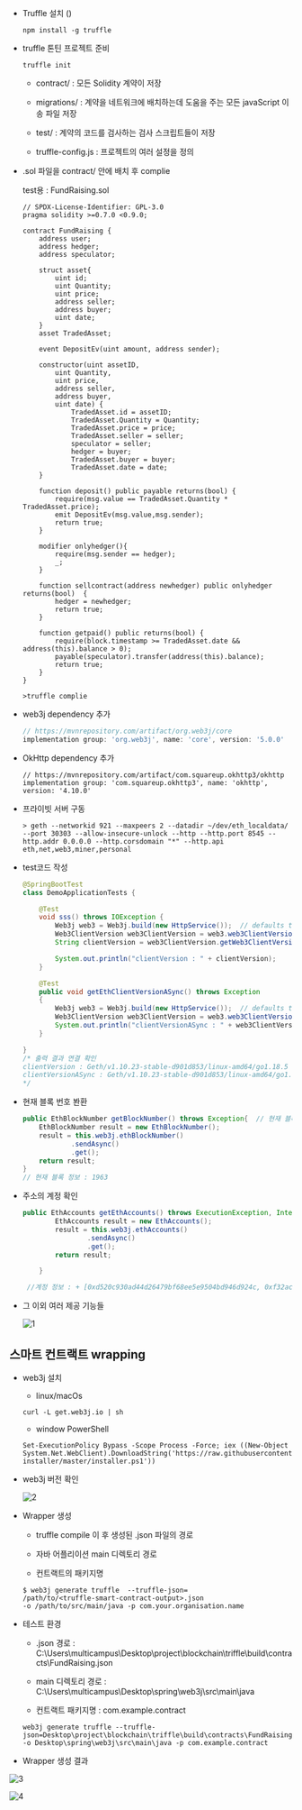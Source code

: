 * Truffle 설치 ()

  ```
  npm install -g truffle
  ```
* truffle 톤틴 프로젝트 준비
  ```
  truffle init
  ```

  * contract/ : 모든 Solidity 계약이 저장

  * migrations/ : 계약을 네트워크에 배치하는데 도움을 주는 모든 javaScript 이송 파일 저장

  * test/ : 계약의 코드를 검사하는 검사 스크립트들이 저장

  * truffle-config.js : 프로젝트의 여러 설정을 정의

* .sol 파일을 contract/ 안에 배치 후 complie

    test용 : FundRaising.sol
    ```
    // SPDX-License-Identifier: GPL-3.0
    pragma solidity >=0.7.0 <0.9.0;

    contract FundRaising {
        address user;
        address hedger;
        address speculator;

        struct asset{
            uint id;
            uint Quantity;
            uint price;
            address seller;
            address buyer;
            uint date;
        }
        asset TradedAsset;

        event DepositEv(uint amount, address sender);

        constructor(uint assetID,
            uint Quantity,
            uint price,
            address seller,
            address buyer,
            uint date) {
                TradedAsset.id = assetID;
                TradedAsset.Quantity = Quantity;
                TradedAsset.price = price;
                TradedAsset.seller = seller;
                speculator = seller;
                hedger = buyer;
                TradedAsset.buyer = buyer;
                TradedAsset.date = date;
        }

        function deposit() public payable returns(bool) {
            require(msg.value == TradedAsset.Quantity * TradedAsset.price);
            emit DepositEv(msg.value,msg.sender);
            return true;
        }

        modifier onlyhedger(){
            require(msg.sender == hedger);
            _;
        }

        function sellcontract(address newhedger) public onlyhedger returns(bool)  {
            hedger = newhedger;
            return true;
        }

        function getpaid() public returns(bool) {
            require(block.timestamp >= TradedAsset.date && address(this).balance > 0);
            payable(speculator).transfer(address(this).balance);
            return true;
        }
    }
    ```

    ```
    >truffle complie
    ```

* web3j dependency 추가
    ```gradle
    // https://mvnrepository.com/artifact/org.web3j/core
    implementation group: 'org.web3j', name: 'core', version: '5.0.0'
    ```
* OkHttp dependency 추가
    ```
    // https://mvnrepository.com/artifact/com.squareup.okhttp3/okhttp
    implementation group: 'com.squareup.okhttp3', name: 'okhttp', version: '4.10.0'
    ```


* 프라이빗 서버 구동
    ```
    > geth --networkid 921 --maxpeers 2 --datadir ~/dev/eth_localdata/ --port 30303 --allow-insecure-unlock --http --http.port 8545 --http.addr 0.0.0.0 --http.corsdomain "*" --http.api eth,net,web3,miner,personal
    ```


* test코드 작성
    ```java
    @SpringBootTest
    class DemoApplicationTests {

        @Test
        void sss() throws IOException {
            Web3j web3 = Web3j.build(new HttpService());  // defaults to http://localhost:8545/
            Web3ClientVersion web3ClientVersion = web3.web3ClientVersion().send();
            String clientVersion = web3ClientVersion.getWeb3ClientVersion();

            System.out.println("clientVersion : " + clientVersion);
        }

        @Test
        public void getEthClientVersionASync() throws Exception
        {
            Web3j web3 = Web3j.build(new HttpService());  // defaults to http://localhost:8545/
            Web3ClientVersion web3ClientVersion = web3.web3ClientVersion().sendAsync().get();
            System.out.println("clientVersionASync : " + web3ClientVersion.getWeb3ClientVersion());
        }

    }
    /* 출력 결과 연결 확인
    clientVersion : Geth/v1.10.23-stable-d901d853/linux-amd64/go1.18.5
    clientVersionASync : Geth/v1.10.23-stable-d901d853/linux-amd64/go1.18.5
    */
    ```

* 현재 블록 번호 봔환
    ```java
    public EthBlockNumber getBlockNumber() throws Exception{  // 현재 블록 번호
        EthBlockNumber result = new EthBlockNumber();
        result = this.web3j.ethBlockNumber()
                .sendAsync()
                .get();
        return result;
    }
    // 현재 블록 정보 : 1963
    ```

* 주소의 계정 확인
    ```java
    public EthAccounts getEthAccounts() throws ExecutionException, InterruptedException {
            EthAccounts result = new EthAccounts();
            result = this.web3j.ethAccounts()
                    .sendAsync()
                    .get();
            return result;

        }

     //계정 정보 : + [0xd520c930ad44d26479bf68ee5e9504bd946d924c, 0xf32ac93d2a067ad49671216bdb7317741fdaea9a, 0xa101f8b1b8c9dccc605180091fec4e172307d1a6, 0xb7b50bc2d57a108d2c2edd279b7f3ac5a3ddbb14, 0xf87cc28f62d85931eb4e67759e51280e93b91ca9]   
    ```

* 그 이외 여러 제공 기능들

    ![1](as/1.PNG)


## 스마트 컨트랙트 wrapping

* web3j 설치

    * linux/macOs
    ```
    curl -L get.web3j.io | sh
    ```

    * window PowerShell
    ```
    Set-ExecutionPolicy Bypass -Scope Process -Force; iex ((New-Object System.Net.WebClient).DownloadString('https://raw.githubusercontent.com/web3j/web3j-installer/master/installer.ps1'))
    ```

* web3j 버전 확인 

    ![2](as/2.PNG)

* Wrapper 생성

    * truffle compile 이 후 생성된 .json 파일의 경로

    * 자바 어플리이션 main 디렉토리 경로

    * 컨트랙트의 패키지명   

    ```
    $ web3j generate truffle  --truffle-json=
  /path/to/<truffle-smart-contract-output>.json 
  -o /path/to/src/main/java -p com.your.organisation.name
    ```

* 테스트 환경

    *  .json 경로 : C:\Users\multicampus\Desktop\project\blockchain\triffle\build\contracts\FundRaising.json

    * main 디렉토리 경로 : C:\Users\multicampus\Desktop\spring\web3j\src\main\java

    * 컨트랙트 패키지명 : com.example.contract

    ```
    web3j generate truffle --truffle-json=Desktop\project\blockchain\triffle\build\contracts\FundRaising.json -o Desktop\spring\web3j\src\main\java -p com.example.contract
    ```

* Wrapper 생성 결과

![3](as/3.PNG)

![4](as/4.PNG)
